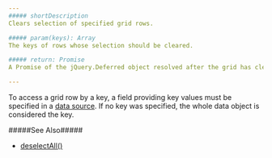 ```yaml
---
##### shortDescription
Clears selection of specified grid rows.

##### param(keys): Array
The keys of rows whose selection should be cleared.

##### return: Promise
A Promise of the jQuery.Deferred object resolved after the grid has cleared selection of the specified rows.

---
```

To access a grid row by a key, a field providing key values must be specified in a [data source](/api-reference/10%20UI%20Widgets/dxDataGrid/1%20Configuration/dataSource.md '/Documentation/ApiReference/UI_Widgets/dxDataGrid/Configuration/#dataSource'). If no key was specified, the whole data object is considered the key.

#####See Also#####
- [deselectAll()](/api-reference/10%20UI%20Widgets/dxDataGrid/3%20Methods/deselectAll().md '/Documentation/ApiReference/UI_Widgets/dxDataGrid/Methods/#deselectAll')